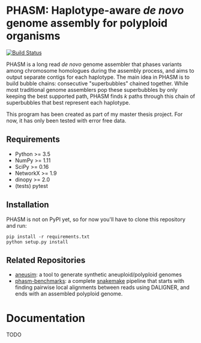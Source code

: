 PHASM: Haplotype-aware *de novo* genome assembly for polyploid organisms
========================================================================

[![Build Status](https://travis-ci.org/AbeelLab/phasm.svg?branch=master)](https://travis-ci.org/AbeelLab/phasm)

PHASM is a long read *de novo* genome assembler that phases variants among 
chromosome homologues during the assembly process, and aims to output separate 
contigs for each haplotype. The main idea in PHASM is to build bubble chains: 
consecutive "superbubbles" chained together. While most traditional genome 
assemblers pop these superbubbles by only keeping the best supported path, 
PHASM finds *k* paths through this chain of superbubbles that best represent 
each haplotype.

This program has been created as part of my master thesis project. For now, it 
has only been tested with error free data.

Requirements
------------

* Python >= 3.5
* NumPy >= 1.11
* SciPy >= 0.16
* NetworkX >= 1.9
* dinopy >= 2.0
* (tests) pytest

Installation
------------

PHASM is not on PyPI yet, so for now you'll have to clone this repository and 
run:

    pip install -r requirements.txt
    python setup.py install

Related Repositories
--------------------

* [aneusim][aneusim]: a tool to generate synthetic aneuploid/polyploid genomes
* [phasm-benchmarks][phasm-benchmarks]: a complete [snakemake][snakemake] 
  pipeline that starts with finding pairwise local alignments between reads 
  using DALIGNER, and ends with an assembled polyploid genome.

[aneusim]: https://github.com/AbeelLab/aneusim
[phasm-benchmarks]: https://github.com/AbeelLab/phasm-benchmarks
[snakemake]: https://bitbucket.org/snakemake/snakemake

Documentation
=============

TODO

